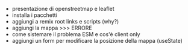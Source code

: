 - presentazione di openstreetmap e leaflet
- installa i pacchetti
- aggiungi a remix root links e scripts (why?)
- aggiungi la mappa >>> ERRORE
- come sistemare il problema ESM e cos'è client only
- aggiungi un form per modificare la posizione della mappa (useState)

